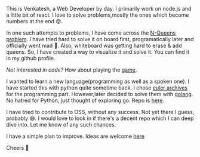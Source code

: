 This is Venkatesh, a Web Developer by day. I primarily work on node.js and a little bit of react. I love to solve problems,mostly the ones which become numbers at the end :stuck_out_tongue_winking_eye:.

In one such attempts to problems, I have come across the [N-Queens problem](https://en.wikipedia.org/wiki/Eight_queens_puzzle). I have tried hard to solve it on board first, programatically later and officially went mad :exploding_head:. Also, whiteboard was getting hard to erase & add queens. So, I have created a way to visualize it and solve it. You can find it in my github profile.

_Not interested in code?_ How about playing the [game](https://n-queens-helper.netlify.com/).

I wanted to learn a new language(programming as well as a spoken one). I have started this with python quite sometime back. I chose [euler archives](https://projecteuler.net/archives) for the programming part. However,later decided to solve them with [golang](https://golang.org/). No hatred for Python, just thought of exploring go. Repo is [here](https://github.com/klvenky/euler-archives-go).

I have tried to contribute to OSS, without any success. Not yet there I guess, probably :sweat_smile:. I would love to look in if there's a decent repo which I can deep dive into. Let me know of any such chances.

I have a simple plan to improve. Ideas are welcome [here](https://github.com/klvenky/self-improvement-plan)

Cheers :beers:
